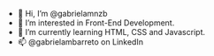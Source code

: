 - 👋 Hi, I’m @gabrielamnzb
- 👀 I’m interested in Front-End Development.
- 🌱 I’m currently learning HTML, CSS and Javascript.
- 📫 @gabrielambarreto on LinkedIn

<!---
gabrielamnzb/gabrielamnzb is a ✨ special ✨ repository because its `README.md` (this file) appears on your GitHub profile.
You can click the Preview link to take a look at your changes.
--->
